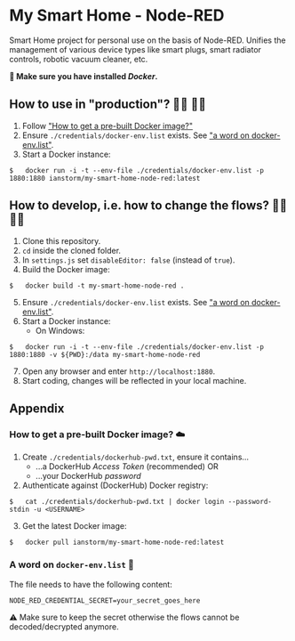 # My Smart Home - Node-RED

Smart Home project for personal use on the basis of Node-RED.
Unifies the management of various device types like smart plugs, smart radiator controls, robotic vacuum cleaner, etc.


**🐳 Make sure you have installed *Docker*.**


## How to use in "production"? 👨‍💼 👩‍💼
1. Follow ["How to get a pre-built Docker image?"](#-how-to-get-a-pre-built-docker-image-☁️)
2. Ensure `./credentials/docker-env.list` exists. See ["a word on docker-env.list"](#-a-word-on-docker-env.list-📝).
2. Start a Docker instance:
```
$	docker run -i -t --env-file ./credentials/docker-env.list -p 1880:1880 ianstorm/my-smart-home-node-red:latest
```


## How to develop, i.e. how to change the flows? 👨‍💻 👩‍💻
1. Clone this repository.
2. `cd` inside the cloned folder.
3. In `settings.js` set `disableEditor: false` (instead of `true`).
4. Build the Docker image:
```
$	docker build -t my-smart-home-node-red .
```
5. Ensure `./credentials/docker-env.list` exists. See ["a word on docker-env.list"](#-a-word-on-docker-env.list-📝).
6. Start a Docker instance:
	* On Windows:
```
$	docker run -i -t --env-file ./credentials/docker-env.list -p 1880:1880 -v ${PWD}:/data my-smart-home-node-red
```
7. Open any browser and enter `http://localhost:1880`.
8. Start coding, changes will be reflected in your local machine.


## Appendix


### How to get a pre-built Docker image? ☁️
1. Create `./credentials/dockerhub-pwd.txt`, ensure it contains...
	* ...a DockerHub *Access Token* (recommended) OR
	* ...your DockerHub *password*
2. Authenticate against (DockerHub) Docker registry:
```
$	cat ./credentials/dockerhub-pwd.txt | docker login --password-stdin -u <USERNAME>
```
3. Get the latest Docker image:
```
$	docker pull ianstorm/my-smart-home-node-red:latest
```


### A word on `docker-env.list` 📝
The file needs to have the following content:
```
NODE_RED_CREDENTIAL_SECRET=your_secret_goes_here
```
⚠️ Make sure to keep the secret otherwise the flows cannot be decoded/decrypted anymore.
